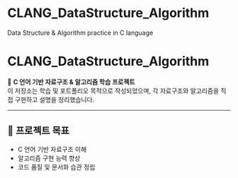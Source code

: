 # CLANG_DataStructure_Algorithm
Data Structure &amp; Algorithm practice in C language
# CLANG_DataStructure_Algorithm

📌 **C 언어 기반 자료구조 & 알고리즘 학습 프로젝트**  
이 저장소는 학습 및 포트폴리오 목적으로 작성되었으며, 각 자료구조와 알고리즘을 직접 구현하고 설명을 정리했습니다.  

---

## 🚀 프로젝트 목표
- C 언어 기반 자료구조 이해
- 알고리즘 구현 능력 향상
- 코드 품질 및 문서화 습관 정립

